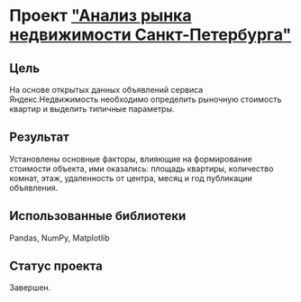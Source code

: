 # Проект <a href="https://nbviewer.jupyter.org/github/mogfl/Projects/blob/master/02.%20%D0%90%D0%BD%D0%B0%D0%BB%D0%B8%D0%B7%20%D1%80%D1%8B%D0%BD%D0%BA%D0%B0%20%D0%BD%D0%B5%D0%B4%D0%B2%D0%B8%D0%B6%D0%B8%D0%BC%D0%BE%D1%81%D1%82%D0%B8%20%D0%B2%20%D0%A1%D0%B0%D0%BD%D0%BA%D1%82-%D0%9F%D0%B5%D1%82%D0%B5%D1%80%D0%B1%D1%83%D1%80%D0%B3%D0%B5/%D0%90%D0%BD%D0%B0%D0%BB%D0%B8%D0%B7%20%D1%80%D1%8B%D0%BD%D0%BA%D0%B0%20%D0%BD%D0%B5%D0%B4%D0%B2%D0%B8%D0%B6%D0%B8%D0%BC%D0%BE%D1%81%D1%82%D0%B8%20%D0%B2%20%D0%A1%D0%B0%D0%BD%D0%BA%D1%82-%D0%9F%D0%B5%D1%82%D0%B5%D1%80%D0%B1%D1%83%D1%80%D0%B3%D0%B5.ipynb"> "Анализ рынка недвижимости Санкт-Петербурга" </a>

 ## Цель
На основе открытых данных объявлений сервиса Яндекс.Недвижимость необходимо определить рыночную стоимость квартир и выделить типичные параметры. 

 ## Результат
Установлены основные факторы, влияющие на формирование стоимости объекта, ими оказались: площадь квартиры, количество комнат, этаж, удаленность от центра, месяц и год публикации объявления.

 ## Использованные библиотеки
 Pandas, NumPy, Matplotlib
 
 ## Статус проекта
 Завершен.